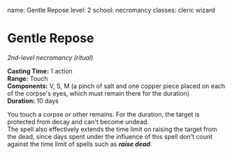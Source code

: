 name: Gentle Repose
level: 2
school: necromancy
classes: cleric
         wizard

# Gentle Repose 
_2nd-level necromancy (ritual)_ 

**Casting Time:** 1 action    
**Range:** Touch    
**Components:** V, S, M (a pinch of salt and one copper piece placed on each of the corpse's eyes, which must remain there for the duration)    
**Duration:** 10 days 

You touch a corpse or other remains. For the duration, the target is protected from decay and can't become undead.    
The spell also effectively extends the time limit on raising the target from the dead, since days spent under the influence of this spell don't count against the time limit of spells such as **_raise dead_**. 